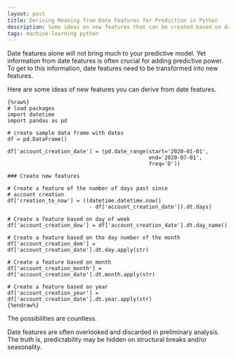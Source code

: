 ```yaml
---
layout: post
title: Deriving Meaning from Date Features for Prediction in Python  
description: Some ideas on new features that can be created based on date features.
tags: machine-learning python
---
```


Date features alone will not bring much to your predictive model.  Yet information from date features is often crucial for adding predictive power. To get to this information, date features need to be transformed into new features.  

Here are some ideas of new features you can derive from date features. 
 
	{%raw%}
	# load packages
	import datetime
	import pandas as pd

	# create sample data frame with dates
	df = pd.DataFrame()

	df['account_creation_date'] = (pd.date_range(start='2020-01-01', 
												 end='2020-07-01',
												 freq='D'))

	### Create new features

	# Create a feature of the number of days past since
	# account creation
	df['creation_to_now'] = ((datetime.datetime.now() 
							  - df['account_creation_date']).dt.days)

	# Create a feature based on day of week
	df['account_creation_dow'] = df['account_creation_date'].dt.day_name()

	# Create a feature based on the day number of the month
	df['account_creation_dom'] = df['account_creation_date'].dt.day.apply(str)
		
	# Create a feature based on month
	df['account_creation_month'] = df['account_creation_date'].dt.month.apply(str)

	# Create a feature based on year
	df['account_creation_year'] = df['account_creation_date'].dt.year.apply(str)
	{%endraw%}

The possibilities are countless.  

Date features are often overlooked and discarded in preliminary analysis. The truth is, predictability may be hidden on structural breaks and/or seasonality. 
